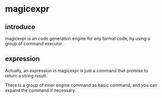 # magicexpr

## introduce
magicexpr is an code generation engine for any format code, by using a group of command executor.

## expression 

Actually, an expression in magicexpr is just a command that promise to return a string result.  

There is a group of inner engine command as basic command, and you can expand the command if necessary.

